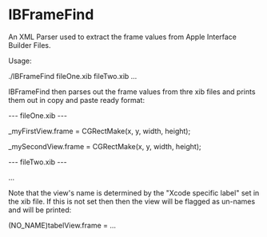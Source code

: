 IBFrameFind
===========

An XML Parser used to extract the frame values from Apple Interface Builder Files.

Usage:

./IBFrameFind fileOne.xib fileTwo.xib ...

IBFrameFind then parses out the frame values from thre xib files and prints them out in copy and paste ready format:

--- fileOne.xib ---

_myFirstView.frame = CGRectMake(x, y, width, height);

_mySecondView.frame = CGRectMake(x, y, width, height);

--- fileTwo.xib ---

...

Note that the view's name is determined by the "Xcode specific label" set in the xib file. If this is not set then then the view will be flagged as un-names and will be printed:

(NO_NAME)tabelView.frame = ...

